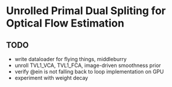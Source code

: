 # Unrolled Primal Dual Spliting for Optical Flow Estimation

## TODO
- write dataloader for flying things, middleburry
- unroll TVL1\_VCA, TVL1\_FCA, image-driven smoothness prior
- verify @ein is not falling back to loop implementation on GPU
- experiment with weight decay

